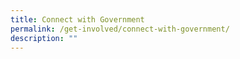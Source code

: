 ```yaml
---
title: Connect with Government
permalink: /get-involved/connect-with-government/
description: ""
---
```

